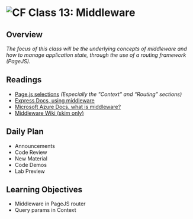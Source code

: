 ![CF](https://i.imgur.com/7v5ASc8.png)  Class 13: Middleware
=======
## Overview

*The focus of this class will be the underlying concepts of middleware and how to manage application state, through the use of a routing framework (PageJS).*

## Readings
* [Page.js selections](https://github.com/visionmedia/page.js#context) *(Especially the "Context" and “Routing” sections)*
* [Express Docs, using middleware](http://expressjs.com/en/guide/using-middleware.html)
* [Microsoft Azure Docs, what is middleware?](https://azure.microsoft.com/en-us/overview/what-is-middleware/)
* [Middleware Wiki (skim only)](https://en.wikipedia.org/wiki/Middleware)

## Daily Plan
- Announcements
- Code Review
- New Material
- Code Demos
- Lab Preview

## Learning Objectives

* Middleware in PageJS router
* Query params in Context

